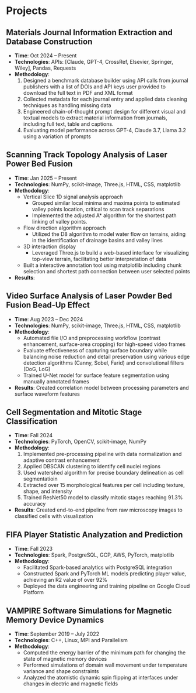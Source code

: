 # Projects

## Materials Journal Information Extraction and Database Construction
- **Time**: Oct 2024 – Present
- **Technologies**: APIs: \[Claude, GPT-4, CrossRef, Elsevier, Springer, Wiley\], Pandas, Requests
- **Methodology**:
  1. Designed a benchmark database builder using API calls from journal publishers with a list of DOIs and API keys user provided to download the full text in PDF and XML format
  2. Collected metadata for each journal entry and applied data cleaning techniques as handling missing data 
  3. Engineered chain-of-thought prompt design for different visual and textual models to extract material information from journals, including full text, table and captions.
  4. Evaluating model performance across GPT-4, Claude 3.7, Llama 3.2 using a variation of prompts

## Scanning Track Topology Analysis of Laser Power Bed Fusion
- **Time**: Jan 2025 – Present
- **Technologies**: NumPy, scikit-image, Three.js, HTML, CSS, matplotlib
- **Methodology**:
	- Vertical Slice 1D signal analysis approach
		- Grouped similar local minima and maxima points to estimated valley points location, critical to scan track separations
		- Implemented the adjusted A* algorithm for the shortest path linking of valley points.
	- Flow direction algorithm approach
		- Utilized the D8 algorithm to model water flow on terrains, aiding in the identification of drainage basins and valley lines
	- 3D interaction display
		- Leveraged Three.js to build a web-based interface for visualizing top-view terrain, facilitating better interpretation of data
    - Built a interactive annotation tool using matplotlib including chunk selection and shortest path connection between user selected points
- **Results**:

## Video Surface Analysis of Laser Powder Bed Fusion Bead-Up Effect
- **Time**: Aug 2023 – Dec 2024
- **Technologies**: NumPy, scikit-image, Three.js, HTML, CSS, matplotlib
- **Methodology**:
  - Automated file I/O and preprocessing workflow (contrast enhancement, surface-area cropping) for high-speed video frames 
  - Evaluate effectiveness of capturing surface boundary while balancing noise reduction and detail preservation using various edge detection algorithms (Canny, Sobel, Farid) and convolutional filters (DoG, LoG)
  - Trained U-Net model for surface feature segmentation using manually annotated frames
- **Results**: Created correlation model between processing parameters and surface waveform features

## Cell Segmentation and Mitotic Stage Classification
- **Time**: Fall 2024
- **Technologies**: PyTorch, OpenCV, scikit-image, NumPy
- **Methodology**:
  1. Implemented pre-processing pipeline with data normalization and adaptive contrast enhancement
  2. Applied DBSCAN clustering to identify cell nuclei regions
  3. Used watershed algorithm for precise boundary delineation as cell segmentatioin
  4. Extracted over 15 morphological features per cell including texture, shape, and intensity
  5. Trained ResNet50 model to classify mitotic stages reaching 91.3% accuracy
- **Results**: Created end-to-end pipeline from raw microscopy images to classified cells with visualization

## FIFA Player Statistic Analyzation and Prediction
- **Time**: Fall 2023
- **Technologies**: Spark, PostgreSQL, GCP, AWS, PyTorch, matplotlib
- **Methodology**:
  - Facilitated Spark-based analytics with PostgreSQL integration
  - Constructed Spark and PyTorch ML models predicting player value, achieving an R2 value of over 92%
  - Deployed the data engineering and training pipeline on Google Cloud Platform

## VAMPIRE Software Simulations for Magnetic Memory Device Dynamics
- **Time**: September 2019 – July 2022
- **Technologies**: C++, Linux, MPI and Parallelism
- **Methodology**:
  - Computed the energy barrier of the minimum path for changing the state of magnetic memory devices
  - Performed simulations of domain wall movement under temperature variance and shape constraints
  - Analyzed the atomistic dynamic spin flipping at interfaces under changes in electric and magnetic fields
